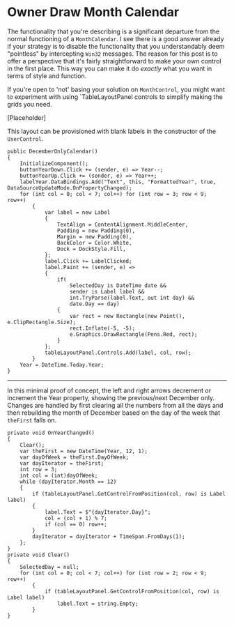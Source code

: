 # Owner Draw Month Calendar

The functionality that you're describing is a significant departure from the normal functioning of a `MonthCalendar`. I see there is a good answer already if your strategy is to disable the functionality that you understandably deem "pointless" by intercepting `Win32` messages. The reason for this post is to offer a perspective that it's fairly straightforward to make your own control in the first place. This way you can make it do _exactly_ what you want in terms of style and function. 

If you're open to 'not' basing your solution on `MonthControl`, you might want to experiment with using `TableLayoutPanel controls to simplify making the grids you need.

[Placeholder]

This layout can be provisioned with blank labels in the constructor of the `UserControl`.

```
public DecemberOnlyCalendar()
{
    InitializeComponent();
    buttonYearDown.Click += (sender, e) => Year--;
    buttonYearUp.Click += (sender, e) => Year++;
    labelYear.DataBindings.Add("Text", this, "FormattedYear", true, DataSourceUpdateMode.OnPropertyChanged);
    for (int col = 0; col < 7; col++) for (int row = 3; row < 9; row++)
        {
            var label = new Label
            {
                TextAlign = ContentAlignment.MiddleCenter,
                Padding = new Padding(0),
                Margin = new Padding(0),
                BackColor = Color.White,
                Dock = DockStyle.Fill,
            };
            label.Click += LabelClicked;
            label.Paint += (sender, e) =>
            {
                if(
                    SelectedDay is DateTime date &&     
                    sender is Label label && 
                    int.TryParse(label.Text, out int day) &&
                    date.Day == day)
                {
                    var rect = new Rectangle(new Point(), e.ClipRectangle.Size);
                    rect.Inflate(-5, -5);
                    e.Graphics.DrawRectangle(Pens.Red, rect);
                }
            };
            tableLayoutPanel.Controls.Add(label, col, row);
        }
    Year = DateTime.Today.Year;
}
```

___

In this minimal proof of concept, the left and right arrows decrement or increment the Year property, showing the previous/next December only. Changes are handled by first clearing all the numbers from all the days and then rebuilding the month of December based on the day of the week that `theFirst` falls on. 

```
private void OnYearChanged()
{
    Clear();
    var theFirst = new DateTime(Year, 12, 1);
    var dayOfWeek = theFirst.DayOfWeek;
    var dayIterator = theFirst;
    int row = 3;
    int col = (int)dayOfWeek;
    while (dayIterator.Month == 12)
    {
        if (tableLayoutPanel.GetControlFromPosition(col, row) is Label label)
        {
            label.Text = $"{dayIterator.Day}";
            col = (col + 1) % 7;
            if (col == 0) row++;
        }
        dayIterator = dayIterator + TimeSpan.FromDays(1);
    };
}
private void Clear()
{
    SelectedDay = null;
    for (int col = 0; col < 7; col++) for (int row = 2; row < 9; row++)
        {
            if (tableLayoutPanel.GetControlFromPosition(col, row) is Label label)
                label.Text = string.Empty;
        }
}
```
